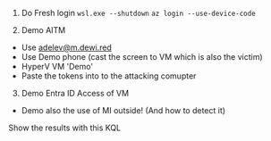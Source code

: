 1. Do Fresh login
`` wsl.exe --shutdown ``
`` az login --use-device-code `` 

2. Demo AITM 
- Use adelev@m.dewi.red 
- Use Demo phone (cast the screen to VM which is also the victim)
- HyperV VM 'Demo'
- Paste the tokens into to the attacking comupter

3. Demo Entra ID Access of VM 
- Demo also the use of MI outside! (And how to detect it)

Show the results with this KQL
